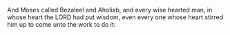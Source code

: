 And Moses called Bezaleel and Aholiab, and every wise hearted man, in whose heart the LORD had put wisdom, even every one whose heart stirred him up to come unto the work to do it:
